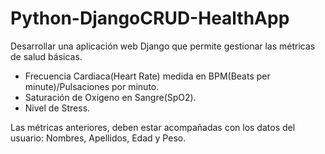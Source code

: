 # Python-DjangoCRUD-HealthApp
Desarrollar una aplicación web Django que permite gestionar las métricas de salud básicas.

- Frecuencia Cardiaca(Heart Rate) medida en BPM(Beats per minute)/Pulsaciones por minuto.
- Saturación de Oxígeno en Sangre(SpO2).
- Nivel de Stress.

Las métricas anteriores, deben estar acompañadas con los datos del usuario: Nombres, Apellidos, Edad y Peso.
